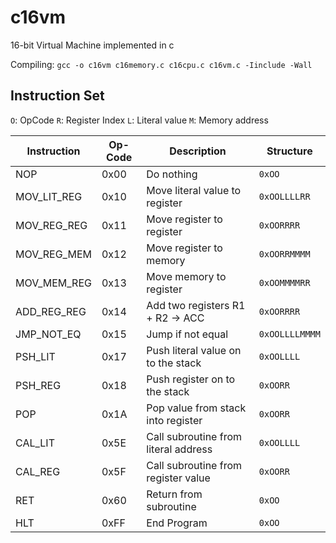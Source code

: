 # c16vm

 16-bit Virtual Machine implemented in c

Compiling: `gcc -o c16vm c16memory.c c16cpu.c c16vm.c -Iinclude -Wall`

## Instruction Set

`O`: OpCode
`R`: Register Index
`L`: Literal value
`M`: Memory address

| Instruction | Op-Code | Description | Structure |
| ----------- | ------- | ----------- | --------- |
| NOP         | 0x00    | Do nothing  | `0xOO`
| MOV_LIT_REG | 0x10    | Move literal value to register | `0xOOLLLLRR` |
| MOV_REG_REG | 0x11    | Move register to register | `0xOORRRR` |
| MOV_REG_MEM | 0x12    | Move register to memory | `0xOORRMMMM` |
| MOV_MEM_REG | 0x13    | Move memory to register | `0xOOMMMMRR` |
| ADD_REG_REG | 0x14    | Add two registers R1 + R2 -> ACC | `0xOORRRR` |
| JMP_NOT_EQ  | 0x15    | Jump if not equal | `0xOOLLLLMMMM` |
| PSH_LIT     | 0x17    | Push literal value on to the stack | `0xOOLLLL` |
| PSH_REG     | 0x18    | Push register on to the stack | `0xOORR` |
| POP         | 0x1A    | Pop value from stack into register | `0xOORR` |
| CAL_LIT     | 0x5E    | Call subroutine from literal address | `0xOOLLLL` |
| CAL_REG     | 0x5F    | Call subroutine from register value | `0xOORR` |
| RET         | 0x60    | Return from subroutine | `0xOO` |
| HLT         | 0xFF    | End Program | `0xOO` |
